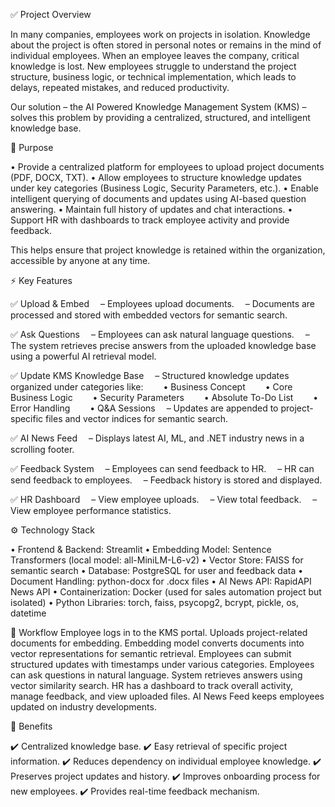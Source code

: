 ✅ Project Overview

In many companies, employees work on projects in isolation. Knowledge about the project is often stored in personal notes or remains in the mind of individual employees.
When an employee leaves the company, critical knowledge is lost. New employees struggle to understand the project structure, business logic, or technical implementation, which leads to delays, repeated mistakes, and reduced productivity.

Our solution – the AI Powered Knowledge Management System (KMS) – solves this problem by providing a centralized, structured, and intelligent knowledge base.

🎯 Purpose

• Provide a centralized platform for employees to upload project documents (PDF, DOCX, TXT).
• Allow employees to structure knowledge updates under key categories (Business Logic, Security Parameters, etc.).
• Enable intelligent querying of documents and updates using AI-based question answering.
• Maintain full history of updates and chat interactions.
• Support HR with dashboards to track employee activity and provide feedback.

This helps ensure that project knowledge is retained within the organization, accessible by anyone at any time.

⚡ Key Features

✅ Upload & Embed
 – Employees upload documents.
 – Documents are processed and stored with embedded vectors for semantic search.

✅ Ask Questions
 – Employees can ask natural language questions.
 – The system retrieves precise answers from the uploaded knowledge base using a powerful AI retrieval model.

✅ Update KMS Knowledge Base
 – Structured knowledge updates organized under categories like:
  • Business Concept
  • Core Business Logic
  • Security Parameters
  • Absolute To-Do List
  • Error Handling
  • Q&A Sessions
 – Updates are appended to project-specific files and vector indices for semantic search.

✅ AI News Feed
 – Displays latest AI, ML, and .NET industry news in a scrolling footer.

✅ Feedback System
 – Employees can send feedback to HR.
 – HR can send feedback to employees.
 – Feedback history is stored and displayed.

✅ HR Dashboard
 – View employee uploads.
 – View total feedback.
 – View employee performance statistics.

⚙️ Technology Stack

• Frontend & Backend: Streamlit
• Embedding Model: Sentence Transformers (local model: all-MiniLM-L6-v2)
• Vector Store: FAISS for semantic search
• Database: PostgreSQL for user and feedback data
• Document Handling: python-docx for .docx files
• AI News API: RapidAPI News API
• Containerization: Docker (used for sales automation project but isolated)
• Python Libraries: torch, faiss, psycopg2, bcrypt, pickle, os, datetime

🚀 Workflow
Employee logs in to the KMS portal.
Uploads project-related documents for embedding.
Embedding model converts documents into vector representations for semantic retrieval.
Employees can submit structured updates with timestamps under various categories.
Employees can ask questions in natural language. System retrieves answers using vector similarity search.
HR has a dashboard to track overall activity, manage feedback, and view uploaded files.
AI News Feed keeps employees updated on industry developments.

🎯 Benefits

✔️ Centralized knowledge base.
✔️ Easy retrieval of specific project information.
✔️ Reduces dependency on individual employee knowledge.
✔️ Preserves project updates and history.
✔️ Improves onboarding process for new employees.
✔️ Provides real-time feedback mechanism.
